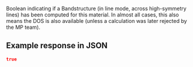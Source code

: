 Boolean indicating if a Bandstructure (in line mode, across high-symmetry lines) has been computed for this material. In almost all cases, this also means the DOS is also available (unless a calculation was later rejected by the MP team).

## Example response in JSON

```json
true
```

